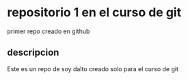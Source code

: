 # repositorio 1 en el curso de git
primer repo creado en github

## descripcion
Este es un repo de soy dalto creado solo para el curso de git
